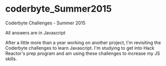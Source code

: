 # coderbyte_Summer2015
Coderbyte Challenges - Summer 2015

All answers are in Javascript

After a little more than a year working on another project, I'm revisiting the Coderbyte challenges to learn Javascript. I'm studying to get into Hack Reactor's prep program and am using these challenges to increase my JS skills.
